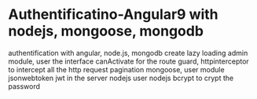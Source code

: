 # Authentificatino-Angular9 with nodejs, mongoose, mongodb
authentification with angular, node.js, mongodb
create lazy loading admin module,
user the interface canActivate for the route guard,
httpinterceptor to intercept all the http request
pagination mongoose,
user module jsonwebtoken jwt in the server nodejs
user nodejs bcrypt to crypt the password

